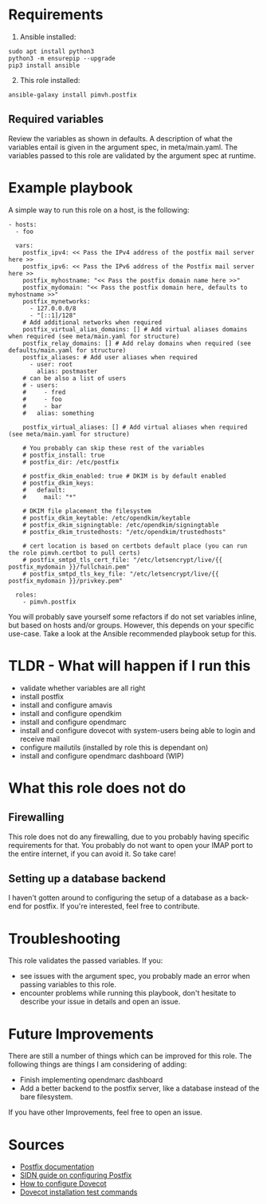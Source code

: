 # Requirements

1. Ansible installed:

```
sudo apt install python3
python3 -m ensurepip --upgrade
pip3 install ansible
```

2. This role installed:

```
ansible-galaxy install pimvh.postfix
```

## Required variables

Review the variables as shown in defaults. A description of what the variables entail is given in the argument spec, in meta/main.yaml. The variables passed to this role are validated by the argument spec at runtime.

# Example playbook

A simple way to run this role on a host, is the following:

```
- hosts:
  - foo

  vars:
    postfix_ipv4: << Pass the IPv4 address of the postfix mail server here >>
    postfix_ipv6: << Pass the IPv6 address of the Postfix mail server here >>
    postfix_myhostname: "<< Pass the postfix domain name here >>"
    postfix_mydomain: "<< Pass the postfix domain here, defaults to myhostname >>"
    postfix_mynetworks:
      - 127.0.0.0/8
      - "[::1]/128"
    # Add additional networks when required
    postfix_virtual_alias_domains: [] # Add virtual aliases domains when required (see meta/main.yaml for structure)
    postfix_relay_domains: [] # Add relay domains when required (see defaults/main.yaml for structure)
    postfix_aliases: # Add user aliases when required
      - user: root
        alias: postmaster
    # can be also a list of users
    # - users:
    #     - fred
    #     - foo
    #     - bar
    #   alias: something

    postfix_virtual_aliases: [] # Add virtual aliases when required (see meta/main.yaml for structure)

    # You probably can skip these rest of the variables
    # postfix_install: true
    # postfix_dir: /etc/postfix

    # postfix_dkim_enabled: true # DKIM is by default enabled
    # postfix_dkim_keys:
    #   default:
    #     mail: "*"

    # DKIM file placement the filesystem
    # postfix_dkim_keytable: /etc/opendkim/keytable
    # postfix_dkim_signingtable: /etc/opendkim/signingtable
    # postfix_dkim_trustedhosts: "/etc/opendkim/trustedhosts"

    # cert location is based on certbots default place (you can run the role pimvh.certbot to pull certs)
    # postfix_smtpd_tls_cert_file: "/etc/letsencrypt/live/{{ postfix_mydomain }}/fullchain.pem"
    # postfix_smtpd_tls_key_file: "/etc/letsencrypt/live/{{ postfix_mydomain }}/privkey.pem"

  roles:
    - pimvh.postfix

```

You will probably save yourself some refactors if do not set variables inline, but based on hosts and/or groups. However, this depends on your specific use-case. Take a look at the Ansible recommended playbook setup for this.

# TLDR - What will happen if I run this

- validate whether variables are all right
- install postfix
- install and configure amavis
- install and configure opendkim
- install and configure opendmarc
- install and configure dovecot with system-users being able to login and receive mail
- configure mailutils (installed by role this is dependant on)
- install and configure opendmarc dashboard (WIP)

# What this role does not do

## Firewalling

This role does not do any firewalling, due to you probably having specific requirements for that. You probably do not want to open your IMAP port to the entire internet, if you can avoid it. So take care!

## Setting up a database backend

I haven't gotten around to configuring the setup of a database as a back-end for postfix. If you're interested, feel free to contribute.

# Troubleshooting

This role validates the passed variables. If you:

- see issues with the argument spec, you probably made an error when passing variables to this role.
- encounter problems while running this playbook, don't hesitate to describe your issue in details and open an issue.

# Future Improvements

There are still a number of things which can be improved for this role. The following things are things I am considering of adding:

- Finish implementing opendmarc dashboard
- Add a better backend to the postfix server, like a database instead of the bare filesystem.

If you have other Improvements, feel free to open an issue.

# Sources

- [Postfix documentation](https://www.postfix.org/documentation.html)
- [SIDN guide on configuring Postfix](https://www.sidn.nl/en/news-and-blogs/hands-on-implementing-spf-dkim-and-dmarc-in-postfix)
- [How to configure Dovecot](https://www.linuxbabe.com/mail-server/install-dovecot-imap-server-debian)
- [Dovecot installation test commands](https://wiki2.dovecot.org/TestInstallation)
